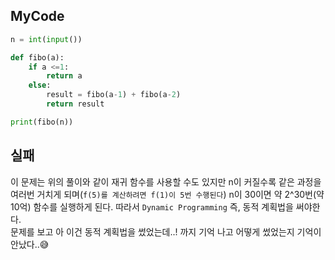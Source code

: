 ## MyCode
```python
n = int(input())

def fibo(a):
    if a <=1:
        return a
    else:
        result = fibo(a-1) + fibo(a-2)
        return result

print(fibo(n))
```

## 실패
이 문제는 위의 풀이와 같이 재귀 함수를 사용할 수도 있지만 n이 커질수록 같은 과정을 여러번 거치게 되며(`f(5)를 계산하려면 f(1)이 5번 수행된다`) n이 30이면 약 2^30번(약 10억) 함수를 실행하게 된다. 따라서 `Dynamic Programming` 즉, 동적 계획법을 써야한다. </br>
문제를 보고 아 이건 동적 계획법을 썼었는데..! 까지 기억 나고 어떻게 썼었는지 기억이 안났다..😅
